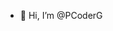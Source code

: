 - 👋 Hi, I’m @PCoderG


<!---
PCoderG/PCoderG is a ✨ special ✨ repository because its `README.md` (this file) appears on your GitHub profile.
You can click the Preview link to take a look at your changes.
--->
